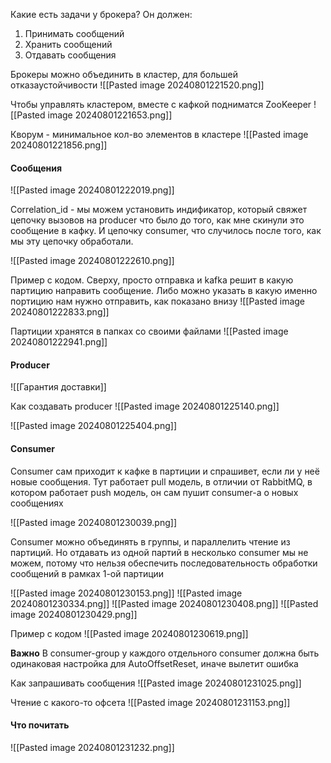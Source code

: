 Какие есть задачи у брокера? Он должен:
1. Принимать сообщений
2. Хранить сообщений
3. Отдавать сообщения

Брокеры можно объединить в кластер, для большей отказаустойчивости
![[Pasted image 20240801221520.png]]

Чтобы управлять кластером, вместе с кафкой подниматся ZooKeeper
![[Pasted image 20240801221653.png]]

Кворум - минимальное кол-во элементов в кластере
![[Pasted image 20240801221856.png]]

#### Сообщения
![[Pasted image 20240801222019.png]]

Correlation_id - мы можем установить индификатор, который свяжет цепочку вызовов на producer что было до того, как мне скинули это сообщение в кафку. И цепочку consumer, что случилось после того, как мы эту цепочку обработали.

![[Pasted image 20240801222610.png]]

Пример с кодом. Сверху, просто отправка и kafka решит в какую партицию направить сообщение. Либо можно указать в какую именно портицию нам нужно отправить, как показано внизу
![[Pasted image 20240801222833.png]]

Партиции хранятся в папках со своими файлами
![[Pasted image 20240801222941.png]]

#### Producer
![[Гарантия доставки]]

Как создавать producer
![[Pasted image 20240801225140.png]]

![[Pasted image 20240801225404.png]]

#### Consumer
Consumer сам приходит к кафке в партиции и спрашивет, если ли у неё новые сообщения. Тут работает pull модель, в отличии от RabbitMQ, в котором работает push модель, он сам пушит consumer-а о новых сообщениях

![[Pasted image 20240801230039.png]]

Consumer можно объединять в группы, и параллелить чтение из партиций. Но отдавать из одной партий в несколько consumer мы не можем, потому что нельзя обеспечить последовательность обработки сообщений в рамках 1-ой партиции

![[Pasted image 20240801230153.png]]
![[Pasted image 20240801230334.png]]
![[Pasted image 20240801230408.png]]
![[Pasted image 20240801230429.png]]

Пример с кодом
![[Pasted image 20240801230619.png]]

**Важно**
В consumer-group у каждого отдельного consumer должна быть одинаковая настройка для AutoOffsetReset, иначе вылетит ошибка

Как запрашивать сообщения
![[Pasted image 20240801231025.png]]

Чтение с какого-то офсета
![[Pasted image 20240801231153.png]]

#### Что почитать
![[Pasted image 20240801231232.png]]